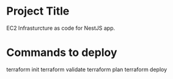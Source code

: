 # Project Title

EC2 Infrasturcture as code for NestJS app.

# Commands to deploy

terraform init
terraform validate
terraform plan 
terraform deploy

